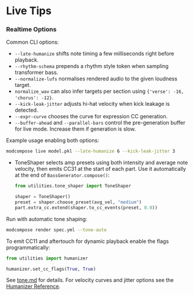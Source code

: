 # Live Tips

### Realtime Options

Common CLI options:

- `--late-humanize` shifts note timing a few milliseconds right before playback.
- `--rhythm-schema` prepends a rhythm style token when sampling transformer bass.
- `--normalize-lufs` normalises rendered audio to the given loudness target.
- `normalize_wav` can also infer targets per section using
  `{'verse': -16, 'chorus': -12}`.
- `--kick-leak-jitter` adjusts hi-hat velocity when kick leakage is detected.
- `--expr-curve` chooses the curve for expression CC generation.
- `--buffer-ahead` and `--parallel-bars` control the pre-generation buffer for
  live mode. Increase them if generation is slow.

Example usage enabling both options:

```bash
modcompose live model.pkl --late-humanize 6 --kick-leak-jitter 3
```
- ToneShaper selects amp presets using both intensity and average note
  velocity, then emits CC31 at the start of each part. Use it automatically at
  the end of `BassGenerator.compose()`:

  ```python
  from utilities.tone_shaper import ToneShaper

  shaper = ToneShaper()
  preset = shaper.choose_preset(avg_vel, "medium")
  part.extra_cc.extend(shaper.to_cc_events(preset, 0.0))
  ```

Run with automatic tone shaping:

```bash
modcompose render spec.yml --tone-auto
```

To emit CC11 and aftertouch for dynamic playback enable the flags programmatically:

```python
from utilities import humanizer

humanizer.set_cc_flags(True, True)
```

See [tone.md](tone.md) for details.
For velocity curves and jitter options see the [Humanizer Reference](humanizer.md).
